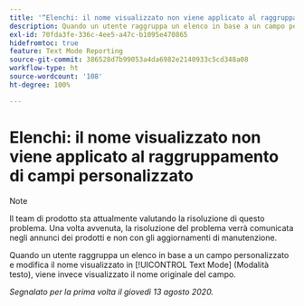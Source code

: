 ```yaml
---
title: '“Elenchi: il nome visualizzato non viene applicato al raggruppamento di campi personalizzato”'
description: Quando un utente raggruppa un elenco in base a un campo personalizzato e modifica il nome visualizzato in Modalità testo, viene invece visualizzato il nome originale del campo.
exl-id: 70fda3fe-336c-4ee5-a47c-b1095e470865
hidefromtoc: true
feature: Text Mode Reporting
source-git-commit: 386528d7b99053a4da6982e2140933c5cd348a08
workflow-type: ht
source-wordcount: '108'
ht-degree: 100%

---
```


# Elenchi: il nome visualizzato non viene applicato al raggruppamento di campi personalizzato

>[!NOTE]
>
>Il team di prodotto sta attualmente valutando la risoluzione di questo problema. Una volta avvenuta, la risoluzione del problema verrà comunicata negli annunci dei prodotti e non con gli aggiornamenti di manutenzione.

Quando un utente raggruppa un elenco in base a un campo personalizzato e modifica il nome visualizzato in [!UICONTROL Text Mode] (Modalità testo), viene invece visualizzato il nome originale del campo.

_Segnalato per la prima volta il giovedì 13 agosto 2020._
